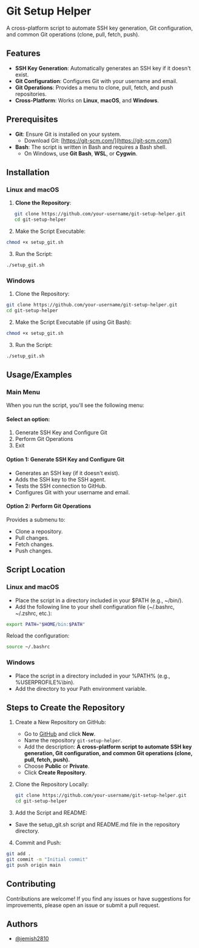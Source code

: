 # Git Setup Helper

A cross-platform script to automate SSH key generation, Git configuration, and common Git operations (clone, pull, fetch, push).
## Features

- **SSH Key Generation**: Automatically generates an SSH key if it doesn't exist.
- **Git Configuration**: Configures Git with your username and email.
- **Git Operations**: Provides a menu to clone, pull, fetch, and push repositories.
- **Cross-Platform**: Works on **Linux**, **macOS**, and **Windows**.


## Prerequisites

- **Git**: Ensure Git is installed on your system.
  - Download Git: [https://git-scm.com/](https://git-scm.com/)
- **Bash**: The script is written in Bash and requires a Bash shell.
  - On Windows, use **Git Bash**, **WSL**, or **Cygwin**.

## Installation

### Linux and macOS

1. **Clone the Repository**:
```bash
   git clone https://github.com/your-username/git-setup-helper.git
   cd git-setup-helper
```

2. Make the Script Executable:
```bash
chmod +x setup_git.sh
```

3. Run the Script:
```bash
./setup_git.sh
```

### Windows

1. Clone the Repository:
```bash
git clone https://github.com/your-username/git-setup-helper.git
cd git-setup-helper
```

2. Make the Script Executable (if using Git Bash):
```bash
chmod +x setup_git.sh
```

3. Run the Script:
```bash
./setup_git.sh
```
    
## Usage/Examples

### Main Menu
When you run the script, you'll see the following menu:

#### Select an option:
1. Generate SSH Key and Configure Git
2. Perform Git Operations
3. Exit

#### Option 1: Generate SSH Key and Configure Git
- Generates an SSH key (if it doesn't exist).
- Adds the SSH key to the SSH agent.
- Tests the SSH connection to GitHub.
- Configures Git with your username and email.

#### Option 2: Perform Git Operations
Provides a submenu to:
- Clone a repository.
- Pull changes.
- Fetch changes.
- Push changes.


## Script Location

### Linux and macOS

- Place the script in a directory included in your $PATH (e.g., ~/bin/).
- Add the following line to your shell configuration file (~/.bashrc, ~/.zshrc, etc.):

```bash
export PATH="$HOME/bin:$PATH"
```

Reload the configuration:
```bash
source ~/.bashrc
```

### Windows

- Place the script in a directory included in your %PATH% (e.g., %USERPROFILE%\bin\).
- Add the directory to your Path environment variable.


## Steps to Create the Repository

1. Create a New Repository on GitHub:
   - Go to [GitHub](https://github.com) and click **New**.
   - Name the repository `git-setup-helper`.
   - Add the description: **A cross-platform script to automate SSH key generation, Git configuration, and common Git operations (clone, pull, fetch, push).**
   - Choose **Public** or **Private**.
   - Click **Create Repository**.

2. Clone the Repository Locally:
   ```bash
   git clone https://github.com/your-username/git-setup-helper.git
   cd git-setup-helper
   ```
3. Add the Script and README:
- Save the setup_git.sh script and README.md file in the repository directory.

4. Commit and Push:
```bash
git add .
git commit -m "Initial commit"
git push origin main
```
## Contributing

Contributions are welcome! If you find any issues or have suggestions for improvements, please open an issue or submit a pull request.

## Authors

- [@jemish2810](https://www.github.com/jemish2810)
